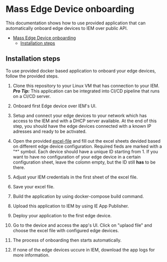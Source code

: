 # Mass Edge Device onboarding

This documentation shows how to use provided application that can automatically onboard edge devices to IEM over public API.

- [Mass Edge Device onboarding](#mass-edge-device-onboarding)
  - [Installation steps](#installation-steps)

## Installation steps

To use provided docker based application to onboard your edge devices, follow the provided steps.

1. Clone this repository to your Linux VM that has connection to your IEM.\
**_Pro Tip:_**  This application can be integrated into CI/CD pipeline that runs on a CI/CD server.

2. Onboard first Edge device over IEM's UI. 

3. Setup and connect your edge devices to your network which has access to the IEM and with a DHCP server available. At the end of this step, you should have the edge devices connected with a known IP adresses and ready to be activated.

4. Open the provided [excel-file](../src/devices/edge_devices.xlsx) and fill out the excel sheets devided based on different edge device configuration. Required fieds are marked with a "*" symbol. Each device should have a unique ID starting from 1. If you want to have no configuration of your edge device in a certain configuration sheet, leave the colomn empty, but the ID still **has** to be there.

5. Adjust your IEM credentials in the first sheet of the excel file.
6. Save your excel file.
   
7. Build the application by using docker-compose build command. 
  
8. Upload this application to IEM by using IE App Publisher. 
9.  Deploy your application to the first edge device. 
10. Go to the device and access the app's UI. Click on "uplaod file" and choose the excel file with configured edge devices. 
11. The process of onboarding then starts automatically. 
12. If none of the edge devices uccure in IEM, download the app logs for more information. 